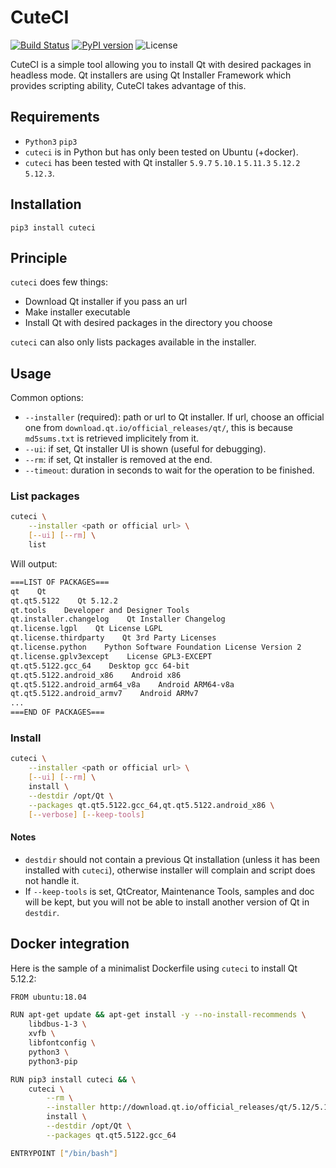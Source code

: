 # CuteCI

[![Build Status](https://travis-ci.org/hasboeuf/cuteci.svg?branch=master)](https://travis-ci.org/hasboeuf/cuteci)
[![PyPI version](https://badge.fury.io/py/cuteci.svg)](https://pypi.org/project/cuteci/)
![License](https://img.shields.io/github/license/mashape/apistatus.svg)

CuteCI is a simple tool allowing you to install Qt with desired packages in headless mode.
Qt installers are using Qt Installer Framework which provides scripting ability,
CuteCI takes advantage of this.

## Requirements

* `Python3` `pip3`
* `cuteci` is in Python but has only been tested on Ubuntu (+docker).
* `cuteci` has been tested with Qt installer `5.9.7` `5.10.1` `5.11.3` `5.12.2` `5.12.3`.

## Installation

`pip3 install cuteci`

## Principle

`cuteci` does few things:

* Download Qt installer if you pass an url
* Make installer executable
* Install Qt with desired packages in the directory you choose

`cuteci` can also only lists packages available in the installer.

## Usage

Common options:

* `--installer` (required): path or url to Qt installer. If url, choose an official one from `download.qt.io/official_releases/qt/`, this is because `md5sums.txt` is retrieved implicitely from it.
* `--ui`: if set, Qt installer UI is shown (useful for debugging).
* `--rm`: if set, Qt installer is removed at the end.
* `--timeout`: duration in seconds to wait for the operation to be finished.

### List packages

```bash
cuteci \
    --installer <path or official url> \
    [--ui] [--rm] \
    list
```

Will output:

```bash
===LIST OF PACKAGES===
qt    Qt
qt.qt5.5122    Qt 5.12.2
qt.tools    Developer and Designer Tools
qt.installer.changelog    Qt Installer Changelog
qt.license.lgpl    Qt License LGPL
qt.license.thirdparty    Qt 3rd Party Licenses
qt.license.python    Python Software Foundation License Version 2
qt.license.gplv3except    License GPL3-EXCEPT
qt.qt5.5122.gcc_64    Desktop gcc 64-bit
qt.qt5.5122.android_x86    Android x86
qt.qt5.5122.android_arm64_v8a    Android ARM64-v8a
qt.qt5.5122.android_armv7    Android ARMv7
...
===END OF PACKAGES===
```

### Install

```bash
cuteci \
    --installer <path or official url> \
    [--ui] [--rm] \
    install \
    --destdir /opt/Qt \
    --packages qt.qt5.5122.gcc_64,qt.qt5.5122.android_x86 \
    [--verbose] [--keep-tools]
```

#### Notes

* `destdir` should not contain a previous Qt installation (unless it has been installed with `cuteci`),
  otherwise installer will complain and script does not handle it.
* If `--keep-tools` is set, QtCreator, Maintenance Tools, samples and doc will be kept,
  but you will not be able to install another version of Qt in `destdir`.

## Docker integration

Here is the sample of a minimalist Dockerfile using `cuteci` to install Qt 5.12.2:

```bash
FROM ubuntu:18.04

RUN apt-get update && apt-get install -y --no-install-recommends \
    libdbus-1-3 \
    xvfb \
    libfontconfig \
    python3 \
    python3-pip

RUN pip3 install cuteci && \
    cuteci \
        --rm \
        --installer http://download.qt.io/official_releases/qt/5.12/5.12.2/qt-opensource-linux-x64-5.12.2.run \
        install \
        --destdir /opt/Qt \
        --packages qt.qt5.5122.gcc_64

ENTRYPOINT ["/bin/bash"]
```
